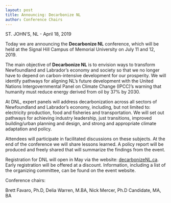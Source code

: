 ```yaml
---
layout: post
title: Announcing: Decarbonize NL
author: Conference Chairs
---
```


ST. JOHN’S, NL - April 18, 2019

Today we are announcing the **Decarbonize NL** conference, which will be held at the Signal Hill Campus of Memorial University on July 11 and 12, 2019. 

The main objective of **Decarbonize NL** is to envision ways to transform Newfoundland and Labrador’s economy and society so that we no longer have to depend on carbon-intensive development for our prosperity. We will identify pathways for aligning NL’s future development with the United Nations Intergovernmental Panel on Climate Change (IPCC)’s warning that humanity must reduce energy derived from oil by 37% by 2030. 

At DNL, expert panels will address decarbonization across all sectors of Newfoundland and Labrador’s economy, including, but not limited to: electricity production, food and fisheries and transportation. We will set out pathways for achieving industry leadership, just transitions, improved building/urban planning and design, and strong and appropriate climate adaptation and policy. 

Attendees will participate in facilitated discussions on these subjects. At the end of the conference we will share lessons learned. A policy report will be produced and freely shared that will summarize the findings from the event.

Registration for DNL will open in May via the website: [decarbonizeNL.ca](http://decarbonizeNL.ca). Early registration will be offered at a discount. Information, including a list of the organizing committee, can be found on the event website.

Conference chairs:

Brett Favaro, Ph.D, 
Delia Warren, M.BA, 
Nick Mercer, Ph.D Candidate, MA, BA

